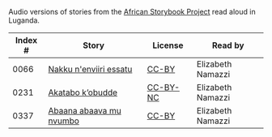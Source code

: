 Audio versions of stories from the [African Storybook Project](http://africanstorybook.org) read aloud in Luganda.

Index # | Story | License | Read by
------- | ----- | ------- | -------
0066 | [Nakku n'enviiri essatu](https://www.youtube.com/watch?v=P3a2Q67zIiI) | [CC-BY](https://creativecommons.org/licenses/by/3.0/) | Elizabeth Namazzi
0231 | [Akatabo k’obudde](https://www.youtube.com/watch?v=adqHYb900T0) | [CC-BY-NC](http://creativecommons.org/licenses/by-nc/3.0/) | Elizabeth Namazzi
0337 | [Abaana abaava mu nvumbo](https://www.youtube.com/watch?v=9bHPLoGq52o) | [CC-BY](https://creativecommons.org/licenses/by/3.0/) | Elizabeth Namazzi
